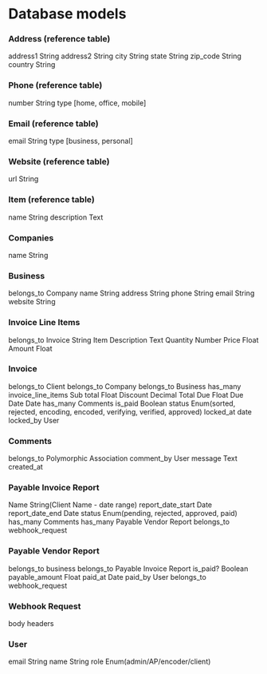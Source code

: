 # Database models

### Address (reference table)
address1 String
address2 String
city String
state String
zip_code String
country String

### Phone (reference table)
number String
type [home, office, mobile]

### Email (reference table)
email String
type [business, personal]

### Website (reference table)
url String

### Item (reference table)
name String
description Text

### Companies
name String

### Business
belongs_to Company
name String
address String
phone String
email String
website String

### Invoice Line Items
belongs_to Invoice
String Item
Description Text
Quantity Number
Price Float
Amount Float

### Invoice
belongs_to Client
belongs_to Company
belongs_to Business
has_many invoice_line_items
Sub total Float
Discount Decimal
Total Due Float
Due Date Date
has_many Comments
is_paid Boolean
status Enum(sorted, rejected, encoding, encoded, verifying, verified, approved)
locked_at date
locked_by User

### Comments
belongs_to Polymorphic Association
comment_by User
message Text
created_at

### Payable Invoice Report
Name String(Client Name - date range)
report_date_start Date
report_date_end Date
status Enum(pending, rejected, approved, paid)
has_many Comments
has_many Payable Vendor Report
belongs_to webhook_request


### Payable Vendor Report
belongs_to business
belongs_to Payable Invoice Report
is_paid? Boolean
payable_amount Float
paid_at Date
paid_by User
belongs_to webhook_request

### Webhook Request
body
headers

### User
email String
name String
role Enum(admin/AP/encoder/client)

